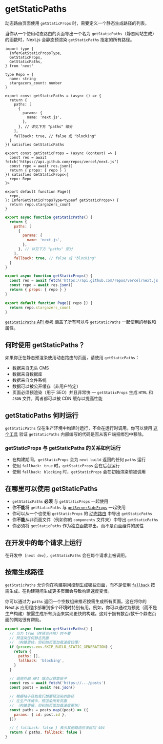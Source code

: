 # getStaticPaths

动态路由页面使用 `getStaticProps` 时，需要定义一个静态生成路径的列表。

当你从一个使用动态路由的页面导出一个名为 `getStaticPaths`（静态网站生成）的函数时，Next.js 会静态预渲染 `getStaticPaths` 指定的所有路径。

```tsx filename="pages/repo/[name].tsx" switcher
import type {
  InferGetStaticPropsType,
  GetStaticProps,
  GetStaticPaths,
} from 'next'

type Repo = {
  name: string
  stargazers_count: number
}

export const getStaticPaths = (async () => {
  return {
    paths: [
      {
        params: {
          name: 'next.js',
        },
      }, // 详见下方 "paths" 部分
    ],
    fallback: true, // false 或 "blocking"
  }
}) satisfies GetStaticPaths

export const getStaticProps = (async (context) => {
  const res = await fetch('https://api.github.com/repos/vercel/next.js')
  const repo = await res.json()
  return { props: { repo } }
}) satisfies GetStaticProps<{
  repo: Repo
}>

export default function Page({
  repo,
}: InferGetStaticPropsType<typeof getStaticProps>) {
  return repo.stargazers_count
}
```

```jsx filename="pages/repo/[name].js" switcher
export async function getStaticPaths() {
  return {
    paths: [
      {
        params: {
          name: 'next.js',
        },
      }, // 详见下方 "paths" 部分
    ],
    fallback: true, // false 或 "blocking"
  }
}

export async function getStaticProps() {
  const res = await fetch('https://api.github.com/repos/vercel/next.js')
  const repo = await res.json()
  return { props: { repo } }
}

export default function Page({ repo }) {
  return repo.stargazers_count
}
```

[`getStaticPaths` API 参考](/docs/pages/api-reference/functions/get-static-paths) 涵盖了所有可以与 `getStaticPaths` 一起使用的参数和属性。

## 何时使用 getStaticPaths？

如果你正在静态预渲染使用动态路由的页面，请使用 `getStaticPaths`：

- 数据来自无头 CMS
- 数据来自数据库
- 数据来自文件系统
- 数据可以被公开缓存（非用户特定）
- 页面必须预渲染（用于 SEO）并且非常快 — `getStaticProps` 生成 `HTML` 和 `JSON` 文件，两者都可以被 CDN 缓存以提高性能

## getStaticPaths 何时运行

`getStaticPaths` 仅在生产环境中构建时运行，不会在运行时调用。你可以使用 [这个工具](https://next-code-elimination.vercel.app/) 验证 `getStaticPaths` 内部编写的代码是否从客户端捆绑包中移除。

### getStaticProps 与 getStaticPaths 的关系如何运行

- 在构建期间，`getStaticProps` 会为 `next build` 返回的任何 `paths` 运行
- 使用 `fallback: true` 时，`getStaticProps` 会在后台运行
- 使用 `fallback: blocking` 时，`getStaticProps` 会在初始渲染前被调用

## 在哪里可以使用 getStaticPaths

- `getStaticPaths` **必须** 与 `getStaticProps` 一起使用
- 你**不能**将 `getStaticPaths` 与 [`getServerSideProps`](/docs/pages/building-your-application/data-fetching/get-server-side-props) 一起使用
- 你可以从一个也使用 `getStaticProps` 的 [动态路由](/docs/pages/building-your-application/routing/dynamic-routes) 中导出 `getStaticPaths`
- 你**不能**从非页面文件（例如你的 `components` 文件夹）中导出 `getStaticPaths`
- 你必须将 `getStaticPaths` 作为独立函数导出，而不是页面组件的属性

## 在开发中的每个请求上运行

在开发中（`next dev`），`getStaticPaths` 会在每个请求上被调用。
## 按需生成路径

`getStaticPaths` 允许你在构建期间控制生成哪些页面，而不是使用 [`fallback`](/docs/pages/api-reference/functions/get-static-paths#fallback-blocking) 按需生成。在构建期间生成更多页面会导致构建速度变慢。

你可以通过为 `paths` 返回一个空数组来推迟按需生成所有页面。这在将你的 Next.js 应用程序部署到多个环境时特别有用。例如，你可以通过为预览（而不是生产构建）按需生成所有页面来实现更快的构建。这对于拥有数百/数千个静态页面的网站很有帮助。

```jsx filename="pages/posts/[id].js"
export async function getStaticPaths() {
  // 当为 true（在预览环境）时不要
  // 预渲染任何静态页面
  // （构建更快，但初始页面加载速度较慢）
  if (process.env.SKIP_BUILD_STATIC_GENERATION) {
    return {
      paths: [],
      fallback: 'blocking',
    }
  }

  // 调用外部 API 端点以获取帖子
  const res = await fetch('https://.../posts')
  const posts = await res.json()

  // 根据帖子获取我们想要预渲染的路径
  // 在生产环境中，预渲染所有页面
  // （构建更慢，但初始页面加载速度更快）
  const paths = posts.map((post) => ({
    params: { id: post.id },
  }))

  // { fallback: false } 表示其他路由应该返回 404
  return { paths, fallback: false }
}
```